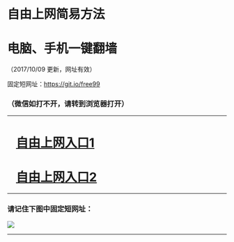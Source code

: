 ﻿# 自由上网简易方法

# 电脑、手机一键翻墙

（2017/10/09 更新，网址有效）

固定短网址：https://git.io/free99

### （微信如打不开，请转到浏览器打开）


***





# &nbsp;&nbsp; <a href="http://ft122124047.fwq-tz-1001.info/fwqtz01.html?t=10090012748 " target="_blank">自由上网入口1</a>
# &nbsp;&nbsp; <a href="http://ft3025632512.fwq-tz-1002.info/fwqtz02.html?t=100900129525 " target="_blank">自由上网入口2</a>
***

### 请记住下图中固定短网址：

<img src="https://s3-us-west-2.amazonaws.com/fwq-1001/yjfq-20170905okok.png" /> 


***

